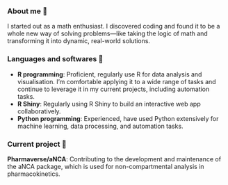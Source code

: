 ### About me 🧿

I started out as a math enthusiast. I discovered coding and found it to be a whole new way of solving problems—like taking the logic of math and transforming it into dynamic, real-world solutions.

### Languages and softwares 🐍

- **R programming**: Proficient, regularly use R for data analysis and visualisation. I’m comfortable applying it to a wide range of tasks and continue to leverage it in my current projects, including automation tasks.
- **R Shiny**: Regularly using R Shiny to build an interactive web app collaboratively.
- **Python programming**: Experienced, have used Python extensively for machine learning, data processing, and automation tasks.

### Current project 🧵

**Pharmaverse/aNCA**: Contributing to the development and maintenance of the aNCA package, which is used for non-compartmental analysis in pharmacokinetics.

<!--
**lucyaspridis/lucyaspridis** is a ✨ _special_ ✨ repository because its `README.md` (this file) appears on your GitHub profile.

Here are some ideas to get you started:

- 🔭 I’m currently working on ...
- 🌱 I’m currently learning ...
- 👯 I’m looking to collaborate on ...
- 🤔 I’m looking for help with ...
- 💬 Ask me about ...
- 📫 How to reach me: ...
- 😄 Pronouns: ...
- ⚡ Fun fact: ...
-->



